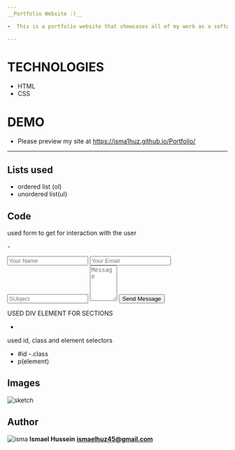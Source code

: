```yaml
---
__Portfolio Website :)__

-  This is a portfolio website that showcases all of my work as a software engineer. I have used HTML and CSS to develop the website. I first sketched the website on paper drawn from various portfolio websites online and then developed it into a fully functional website.

---
```


# TECHNOLOGIES
- HTML
- CSS
# DEMO
- Please preview my site at https://isma1huz.github.io/Portfolio/

____________


## Lists used

 - ordered list (ol) 
 - unordered list(ul)



## Code

used form to get for interaction with the user

-<form id="form">
        <input type="text" placeholder="Your Name">
        <input type="text" placeholder="Your Email">
        <input type="text" placeholder="SUbject">
        <textarea name="Message" placeholder="Message" cols="5" rows="5"></textarea>
        <button type="submit">Send Message</button>
       </form>


USED DIV ELEMENT FOR SECTIONS 

 -  <div></div>
 


used id, class and element selectors 

 - #id 
 -.class
 - p(element)


## Images



![sketch](https://user-images.githubusercontent.com/132744360/236701384-3996de28-5041-4060-9ffa-b757b81e271d.jpeg)
 
## Author
![isma](https://user-images.githubusercontent.com/132744360/236701934-6655aaef-f5a5-4d56-ab69-9a478d4ace19.jpg)
 **Ismael Hussein**
 **ismaelhuz45@gmail.com**
